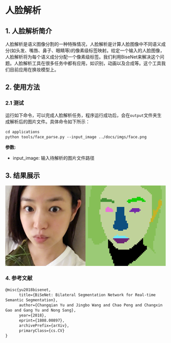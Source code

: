 # 人脸解析

## 1. 人脸解析简介

人脸解析是语义图像分割的一种特殊情况，人脸解析是计算人脸图像中不同语义成分(如头发、嘴唇、鼻子、眼睛等)的像素级标签映射。给定一个输入的人脸图像，人脸解析将为每个语义成分分配一个像素级标签。我们利用BiseNet来解决这个问题。人脸解析工具在很多任务中都有应用，如识别，动画以及合成等。这个工具我们目前应用在换妆模型上。
## 2. 使用方法

### 2.1 测试

运行如下命令，可以完成人脸解析任务，程序运行成功后，会在`output`文件夹生成解析后的图片文件。具体命令如下所示：
```
cd applications
python tools/face_parse.py --input_image ../docs/imgs/face.png
```

**参数:**

- input_image: 输入待解析的图片文件路径

## 3. 结果展示
![](../../imgs/face_parse_out.png)

### 4. 参考文献

```
@misc{yu2018bisenet,
      title={BiSeNet: Bilateral Segmentation Network for Real-time Semantic Segmentation},
      author={Changqian Yu and Jingbo Wang and Chao Peng and Changxin Gao and Gang Yu and Nong Sang},
      year={2018},
      eprint={1808.00897},
      archivePrefix={arXiv},
      primaryClass={cs.CV}
}
```
